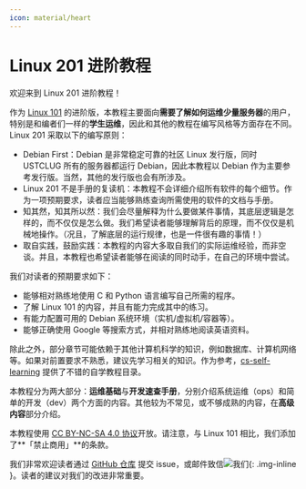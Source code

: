 ```yaml
---
icon: material/heart
---
```


# Linux 201 进阶教程

欢迎来到 Linux 201 进阶教程！

作为 [Linux 101](https://101.lug.ustc.edu.cn) 的进阶版，本教程主要面向**需要了解如何运维少量服务器**的用户，特别是和编者们一样的**学生运维**，因此和其他的教程在编写风格等方面存在不同。Linux 201 采取以下的编写原则：

- Debian First：Debian 是非常稳定可靠的社区 Linux 发行版，同时 USTCLUG 所有的服务器都运行 Debian，因此本教程以 Debian 作为主要参考发行版。当然，其他的发行版也会有所涉及。
- Linux 201 不是手册的复读机：本教程不会详细介绍所有软件的每个细节。作为一项预期要求，读者应当能够熟练查询所需使用的软件的文档与手册。
- 知其然，知其所以然：我们会尽量解释为什么要做某件事情，其底层逻辑是怎样的，而不仅仅是怎么做。我们希望读者能够理解背后的原理，而不仅仅是机械地操作。（况且，了解底层的运行规律，也是一件很有趣的事情！）
- 取自实践，鼓励实践：本教程的内容大多取自我们的实际运维经验，而非空谈。并且，本教程也希望读者能够在阅读的同时动手，在自己的环境中尝试。

我们对读者的预期要求如下：

- 能够相对熟练地使用 C 和 Python 语言编写自己所需的程序。
- 了解 Linux 101 的内容，并且有能力完成其中的练习。
- 有能力配置可用的 Debian 系统环境（实机/虚拟机/容器等）。
- 能够正确使用 Google 等搜索方式，并相对熟练地阅读英语资料。

除此之外，部分章节可能依赖于其他计算机科学的知识，例如数据库、计算机网络等。如果对前置要求不熟悉，建议先学习相关的知识。作为参考，[cs-self-learning](https://csdiy.wiki/) 提供了不错的自学教程目录。

本教程分为两大部分：**运维基础**与**开发速查手册**，分别介绍系统运维（ops）和简单的开发（dev）两个方面的内容。其他较为不常见，或不够成熟的内容，在**高级内容**部分介绍。

本教程使用 [CC BY-NC-SA 4.0 协议](https://creativecommons.org/licenses/by-nc-sa/4.0/)开放。请注意，与 Linux 101 相比，我们添加了**「禁止商用」**的条款。

我们非常欢迎读者通过 [GitHub 仓库](https://github.com/ustclug/Linux201-docs) 提交 issue，或邮件致信![我们](https://lug.ustc.edu.cn/static/email.png){: .img-inline }。读者的建议对我们的改进非常重要。
